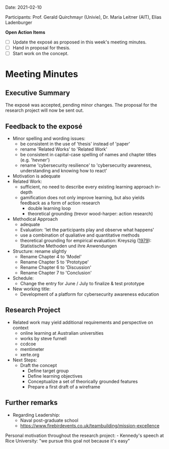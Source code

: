 Date: 2021-02-10

Participants: Prof. Gerald Quirchmayr (Univie), Dr. Maria Leitner (AIT), Elias Ladenburger

**Open Action Items**

- [ ] Update the exposé as proposed in this week's meeting minutes.
- [ ] Hand in proposal for thesis.
- [ ] Start work on the concept.

# Meeting Minutes
## Executive Summary
The exposé was accepted, pending minor changes. The proposal for the research project will now be sent out.

## Feedback to the exposé
- Minor spelling and wording issues:
    - be consistent in the use of 'thesis' instead of 'paper'
    - rename 'Related Works' to 'Related Work'
    - be consistent in capital-case spelling of names and chapter titles (e.g. 'hevner')
    - rename 'cybersecurity resilience' to 'cybersecurity awareness, understanding and knowing how to react'
- Motivation is adequate
- Related Work:
    - sufficient, no need to describe every existing learning approach in-depth
    - gamification does not only improve learning, but also yields feedback as a form of action research
        - double learning loop
        - theoretical grounding (trevor wood-harper: action research)
- Methodical Approach
    - adequate
    - Evaluation: 'let the participants play and observe what happens'
    - use a combination of qualiative and quantitative methods
    - theoretical grounding for empirical evaluation: Kreyszig ([1979](https://www.amazon.de/Statistische-Methoden-Anwendungen-Erwin-Kreyszig/dp/3525407173)): Statistische Methoden und ihre Anwendungen
- Structure: rename slightly
    - Rename Chapter 4 to 'Model'
    - Rename Chapter 5 to 'Prototype'
    - Rename Chapter 6 to 'Discussion'
    - Rename Chapter 7 to 'Conclusion'
- Schedule:
    - Change the entry for June / July to finalize & test prototype
- New working title:
    - Development of a platform for cybersecurity awareness education   

## Research Project
- Related work may yield additional requirements and perspective on context
    - online learning at Australian universities
    - works by steve furnell
    - ccdcoe
    - mentimeter
    - xerte.org
- Next Steps:
    - Draft the concept
        - Define target group
        - Define learning objectives
        - Conceptualize a set of theorically grounded features
        - Prepare a first draft of a wireframe
    
## Further remarks
- Regarding Leadership:
    - Naval post-graduate school
    - https://www.firebirdevents.co.uk/teambuilding/mission-excellence
    
Personal motivation throughout the research project:
    - Kennedy's speech at Rice University: "we pursue this goal not because it's easy"